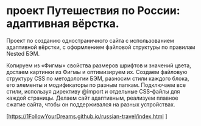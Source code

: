 # проект Путешествия по России: адаптивная вёрстка.

Проект по созданию одностраничного сайта с использованием адаптивной вёрстки, с оформлением файловой структуры по правилам Nested БЭМ.

Копируем из «Фигмы» свойства размеров шрифтов и значений цвета, достаем картинки из Фигмы и оптимизируем их. Cоздаем файловую структуру CSS по методологии БЭМ, разносим стили каждого блока, его элементы и модификаторы по разным папкам. Подключаем все стили, используя директиву @import и отдельные CSS-файлы для каждой страницы.  Делаем сайт адаптивным, реализуем плавное сжатие сайта, чтобы он поддерживался на разных устройствах.

[https://1FollowYourDreams.github.io/russian-travel/index.html ]